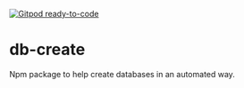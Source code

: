 [![Gitpod ready-to-code](https://img.shields.io/badge/Gitpod-ready--to--code-blue?logo=gitpod)](https://gitpod.io/#https://github.com/rafaelcascalho/db-create)

# db-create
Npm package to help create databases in an automated way.
